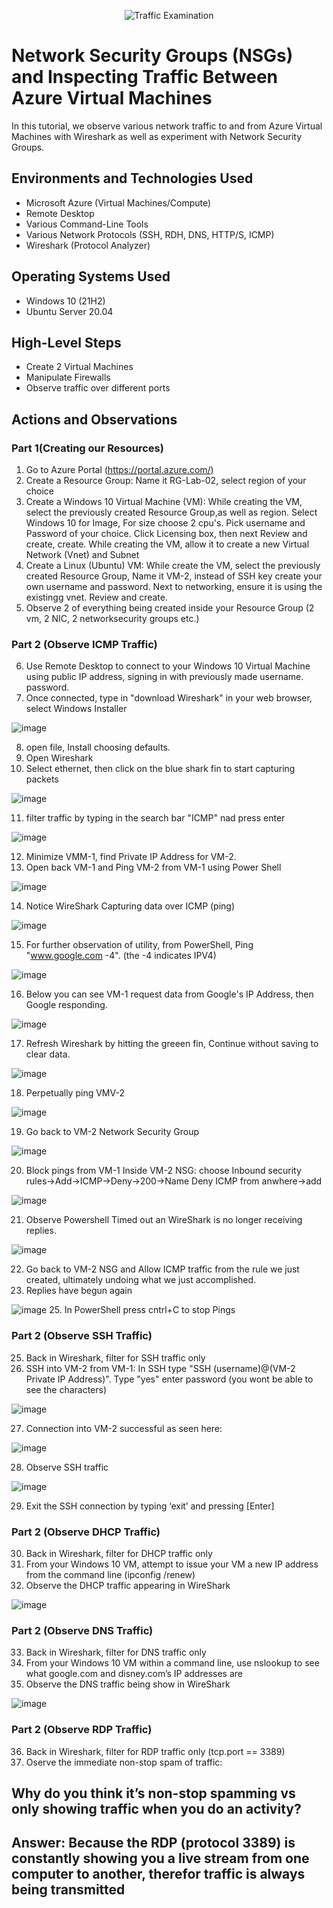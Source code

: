 <p align="center">
<img src="https://i.imgur.com/Ua7udoS.png" alt="Traffic Examination"/>
</p>

<h1>Network Security Groups (NSGs) and Inspecting Traffic Between Azure Virtual Machines</h1>
In this tutorial, we observe various network traffic to and from Azure Virtual Machines with Wireshark as well as experiment with Network Security Groups. <br />




<h2>Environments and Technologies Used</h2>

- Microsoft Azure (Virtual Machines/Compute)
- Remote Desktop
- Various Command-Line Tools
- Various Network Protocols (SSH, RDH, DNS, HTTP/S, ICMP)
- Wireshark (Protocol Analyzer)

<h2>Operating Systems Used </h2>

- Windows 10 (21H2)
- Ubuntu Server 20.04

<h2>High-Level Steps</h2>

- Create 2 Virtual Machines
- Manipulate Firewalls
- Observe traffic over different ports

<h2>Actions and Observations</h2>

<p>
<h3>Part 1(Creating our Resources)</h3>

1. Go to Azure Portal (https://portal.azure.com/)
2. Create a Resource Group: Name it RG-Lab-02, select region of your choice
3. Create a Windows 10 Virtual Machine (VM):
While creating the VM, select the previously created Resource Group,as well as region. Select Windows 10 for Image, For size choose 2 cpu's. Pick username and Password of your choice. Click Licensing box, then next Review and create, create. 
While creating the VM, allow it to create a new Virtual Network (Vnet) and Subnet
4. Create a Linux (Ubuntu) VM: While create the VM, select the previously created Resource Group, Name it VM-2, instead of SSH key create your own username and password. Next to networking, ensure it is using the existingg vnet. Review and create. 
5. Observe 2 of everything being created inside your Resource Group (2 vm, 2 NIC, 2 networksecurity groups etc.)

<h3>Part 2 (Observe ICMP Traffic)</h3>

6. Use Remote Desktop to connect to your Windows 10 Virtual Machine using public IP address, signing in with previously made username. password. 
7. Once connected, type in "download Wireshark" in your web browser, select Windows Installer

![image](https://github.com/SeanMcClendon/azure-networks-protocols/assets/142221948/f5ee1683-ee8b-4ada-b304-ce48d8cdfea4)

8. open file, Install choosing defaults.
9. Open Wireshark
10. Select ethernet, then click on the blue shark fin to start capturing packets

![image](https://github.com/SeanMcClendon/azure-networks-protocols/assets/142221948/60b62f30-a6fb-4b81-99b8-b866183dd75e)

11. filter traffic by typing in the search bar "ICMP" nad press enter

![image](https://github.com/SeanMcClendon/azure-networks-protocols/assets/142221948/3926183e-df18-49d7-ba53-2c1657be87da)

12. Minimize VMM-1, find Private IP Address for VM-2.
13. Open back VM-1 and Ping VM-2 from VM-1 using Power Shell

![image](https://github.com/SeanMcClendon/azure-networks-protocols/assets/142221948/9321fcb2-9c4f-449d-ad3e-f7eb78a2d642)


14. Notice WireShark Capturing data over ICMP (ping)

![image](https://github.com/SeanMcClendon/azure-networks-protocols/assets/142221948/bc3b403d-dec1-474d-a051-0165763efd21)

15. For further observation of utility, from PowerShell, Ping "www.google.com -4". (the -4 indicates IPV4)

![image](https://github.com/SeanMcClendon/azure-networks-protocols/assets/142221948/e488396b-5756-4e46-b7d4-a33486663239)

16. Below you can see VM-1 request data from Google's IP Address, then Google responding.

![image](https://github.com/SeanMcClendon/azure-networks-protocols/assets/142221948/aeb02195-5fc2-42e6-9da9-31ed7507b901)

17. Refresh Wireshark by hitting the greeen fin, Continue without saving to clear data.

![image](https://github.com/SeanMcClendon/azure-networks-protocols/assets/142221948/e7845f86-c998-44c1-8d95-de1adaa5c9c2)


18. Perpetually ping VMV-2

![image](https://github.com/SeanMcClendon/azure-networks-protocols/assets/142221948/4d931411-7012-4817-a77a-55516aab9b5f)

19. Go back to VM-2 Network Security Group

![image](https://github.com/SeanMcClendon/azure-networks-protocols/assets/142221948/c26061c4-6724-461d-af69-8001c6ead0d5)

20. Block pings from VM-1 Inside VM-2 NSG: choose Inbound security rules->Add->ICMP->Deny->200->Name Deny ICMP from anwhere->add

![image](https://github.com/SeanMcClendon/azure-networks-protocols/assets/142221948/f7d77b49-679e-435b-904f-2c78caa8f9e7)


21. Observe Powershell Timed out an WireShark is no longer receiving replies.

![image](https://github.com/SeanMcClendon/azure-networks-protocols/assets/142221948/d6d141a2-e8c2-4a0f-86c7-e0e8580f8bcc)

22. Go back to VM-2 NSG and Allow ICMP traffic from the rule we just created, ultimately undoing what we just accomplished. 
23. Replies have begun again

![image](https://github.com/SeanMcClendon/azure-networks-protocols/assets/142221948/d122cb11-3849-444e-9975-d4344e3c5408)
25. In PowerShell press cntrl+C to stop Pings

<h3>Part 2 (Observe SSH Traffic)</h3>

25. Back in Wireshark, filter for SSH traffic only
26. SSH into VM-2 from VM-1: In SSH type "SSH (username)@(VM-2 Private IP Address)". Type "yes"  enter password (you wont be able to see the characters)

![image](https://github.com/SeanMcClendon/azure-networks-protocols/assets/142221948/d9b464da-d153-41e6-8cc8-1cf2f93462f3)

27. Connection into VM-2 successful as seen here:

![image](https://github.com/SeanMcClendon/azure-networks-protocols/assets/142221948/0c0a2d24-66e4-4827-bb78-98872e2e6c3e)

28. Observe SSH traffic

![image](https://github.com/SeanMcClendon/azure-networks-protocols/assets/142221948/7444520b-c5de-4475-bfd3-5c47952307a4)

29. Exit the SSH connection by typing ‘exit’ and pressing [Enter]


<h3>Part 2 (Observe DHCP Traffic)</h3>

30. Back in Wireshark, filter for DHCP traffic only
31. From your Windows 10 VM, attempt to issue your VM a new IP address from the command line (ipconfig /renew)
32. Observe the DHCP traffic appearing in WireShark

![image](https://github.com/SeanMcClendon/azure-networks-protocols/assets/142221948/30625ba9-43cf-419f-b062-f331d5091789)

<h3>Part 2 (Observe DNS Traffic)</h3>

33. Back in Wireshark, filter for DNS traffic only
34. From your Windows 10 VM within a command line, use nslookup to see what google.com and disney.com’s IP addresses are
35. Observe the DNS traffic being show in WireShark

![image](https://github.com/SeanMcClendon/azure-networks-protocols/assets/142221948/f2fc6bfa-7a53-4283-9cf1-d69662f65897)

<h3>Part 2 (Observe RDP Traffic)</h3>

36. Back in Wireshark, filter for RDP traffic only (tcp.port == 3389)
37. Oserve the immediate non-stop spam of traffic:

<h2>Why do you think it’s non-stop spamming vs only showing traffic when you do an activity?<h2>
Answer: Because the RDP (protocol 3389) is constantly showing you a live stream from one computer to another, therefor traffic is always being transmitted

</p>
<br />

<p>

</p>
<br />
